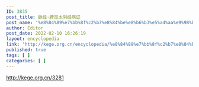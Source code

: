 ```yaml
---
ID: 3835
post_title: 脉经·脾足太阴经病证
post_name: '%e8%84%89%e7%bb%8f%c2%b7%e8%84%be%e8%b6%b3%e5%a4%aa%e9%98%b4%e7%bb%8f%e7%97%85%e8%af%81'
author: Editor
post_date: 2022-02-10 16:26:19
layout: encyclopedia
link: 'http://kege.org.cn/encyclopedia/%e8%84%89%e7%bb%8f%c2%b7%e8%84%be%e8%b6%b3%e5%a4%aa%e9%98%b4%e7%bb%8f%e7%97%85%e8%af%81'
published: true
tags: [ ]
categories: [ ]
---
```

http://kege.org.cn/3281